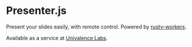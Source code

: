 # Presenter.js

Present your slides easily, with remote control. Powered by [rusty-workers](https://github.com/losfair/rusty-workers).

Available as a service at [Univalence Labs](https://presenter.univalence.me/).
